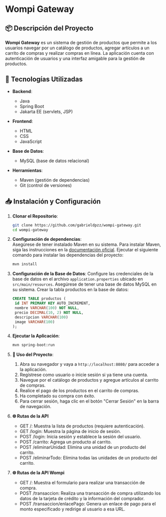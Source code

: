 # Wompi Gateway

## 📦 Descripción del Proyecto

**Wompi Gateway** es un sistema de gestión de productos que permite a los usuarios navegar por un catálogo de productos, agregar artículos a un carrito de compras y realizar compras en línea. La aplicación cuenta con autenticación de usuarios y una interfaz amigable para la gestión de productos.

## 🚀 Tecnologías Utilizadas

- **Backend**:
    - Java
    - Spring Boot
    - Jakarta EE (servlets, JSP)

- **Frontend**:
    - HTML
    - CSS
    - JavaScript

- **Base de Datos**:
    - MySQL (base de datos relacional)

- **Herramientas**:
    - Maven (gestión de dependencias)
    - Git (control de versiones)


## 📥 Instalación y Configuración

1. **Clonar el Repositorio**:
   ```bash
   git clone https://github.com/gabrieldpzz/wompi-gateway.git
   cd wompi-gateway

2. **Configuración de dependencias**:   
Asegúrese de tener instalado Maven en su sistema. Para instalar Maven, siga las instrucciones en la [documentación oficial](https://maven.apache.org/install.html).
Ejecutar el siguiente comando para instalar las dependencias del proyecto:
   ```bash
   mvn install
   
3. **Configuración de la Base de Datos**:
Configure las credenciales de la base de datos en el archivo `application.properties` ubicado en `src/main/resources`. Asegúrese de tener una base de datos MySQL en su sistema.
Crear la tabla productos en la base de datos:
   ```sql
   CREATE TABLE productos (
    id INT PRIMARY KEY AUTO_INCREMENT,
    nombre VARCHAR(100) NOT NULL,
    precio DECIMAL(10, 2) NOT NULL,
    descripcion VARCHAR(100)
    image VARCHAR(100)
   );
   
4. **Ejecutar la Aplicación**:
   ```bash
   mvn spring-boot:run
   
5. **📖 Uso del Proyecto**:
   1. Abra su navegador y vaya a `http://localhost:8080/` para acceder a la aplicación.
   2. Regístrese como usuario o inicie sesión si ya tiene una cuenta.
   3. Navegue por el catálogo de productos y agregue artículos al carrito de compras.
   4. Realice el pago de los productos en el carrito de compras.
   5. Ha completado su compra con éxito.
   6. Para cerrar sesión, haga clic en el botón "Cerrar Sesión" en la barra de navegación.

6. **🌐 Rutas de la API**
    - GET /: Muestra la lista de productos (requiere autenticación).
    - GET /login: Muestra la página de inicio de sesión.
    - POST /login: Inicia sesión y establece la sesión del usuario.
    - POST /carrito: Agrega un producto al carrito.
    - POST /eliminarUnidad: Elimina una unidad de un producto del carrito.
    - POST /eliminarTodo: Elimina todas las unidades de un producto del carrito.

6. **🌐 Rutas de la API Wompi**
   - GET /: Muestra el formulario para realizar una transacción de compra.
   - POST /transaccion: Realiza una transacción de compra utilizando los datos de la tarjeta de crédito y la información del comprador.
   - POST /transaccion/enlacePago: Genera un enlace de pago para el monto especificado y redirige al usuario a esa URL.

